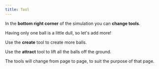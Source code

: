 ```yaml
---
title: Tool
---
```


<script>
    var sim = createSimulation({
        initialize: function(simulation) {
			var p = simulation.parameters;
			p.friction = 0.1;
			p.gravityAcceleration = 1;
			p.dragStrength = 2;
            p.isOnlyHardSpheres = true;
            p.coefficientOfRestitution = 0.95;

			var particle = new Particle();
			v2.set(particle.position, 0, particle.radius - simulation.boxBounds.height / 2);
			addParticle(simulation, particle);

			setToolbarAvailableTools(simulation.toolbar, ["move", "create", "attract"]);
        },
    });
</script>

In the **bottom right corner** of the simulation you can **change tools**.

Having only one ball is a little dull, so let's add more!

Use the **create** tool to create more balls.

<script>
	cue(function()
	{
		return (sim.particles.length > 5);
	});
	endStep();
</script>

Use the **attract** tool to lift all the balls off the ground.

<script>
	cue(function()
	{
		var isAttractTool = (sim.mouse.mode == MouseMode.attract);
		var minHeight = arrayMin(sim.particles, function(particle)
		{ 
			return particle.position[1];
		});
		var requiredHeight = (-sim.boxBounds.height / 3);
		return (isAttractTool && (minHeight > requiredHeight));
	});
	endStep();
</script>

The tools will change from page to page, to suit the purpose of that page.

